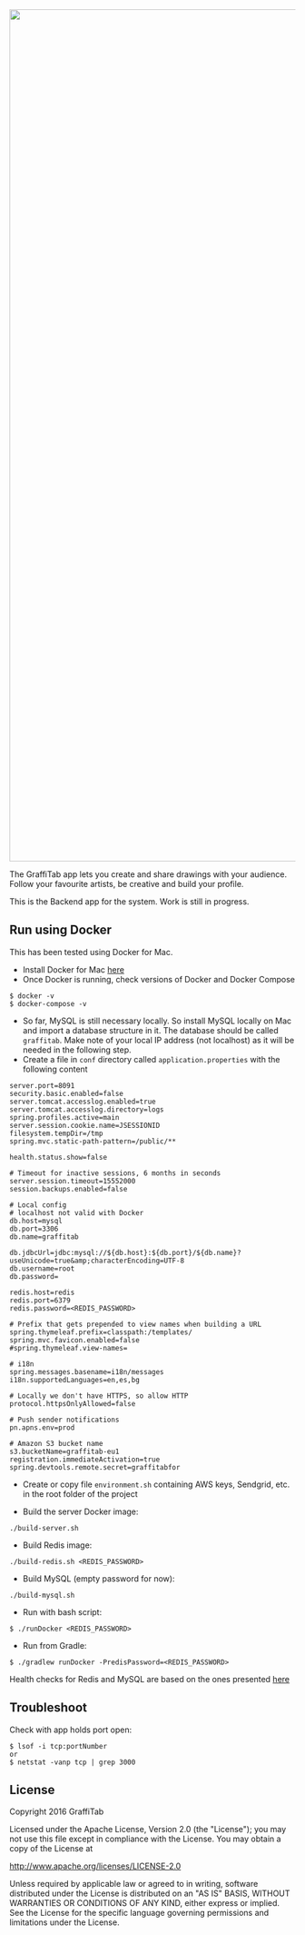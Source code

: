<img src="https://drive.google.com/uc?export=download&id=0B8cKnJyOSiKfQkw5c0dWUVppaUU" width="1500">

The GraffiTab app lets you create and share drawings with your audience. Follow your favourite artists, be creative and build your profile.

This is the Backend app for the system. Work is still in progress.


## Run using Docker

This has been tested using Docker for Mac.

* Install Docker for Mac [here](https://download.docker.com/mac/stable/Docker.dmg)
* Once Docker is running, check versions of Docker and Docker Compose
```
$ docker -v
$ docker-compose -v
```

* So far, MySQL is still necessary locally. So install MySQL locally on Mac and import a database structure in it. The database
should be called `graffitab`. Make note of your local IP address (not localhost) as it will be needed in the following step.
* Create a file in `conf` directory called `application.properties` with the following content
```
server.port=8091
security.basic.enabled=false
server.tomcat.accesslog.enabled=true
server.tomcat.accesslog.directory=logs
spring.profiles.active=main
server.session.cookie.name=JSESSIONID
filesystem.tempDir=/tmp
spring.mvc.static-path-pattern=/public/**

health.status.show=false

# Timeout for inactive sessions, 6 months in seconds
server.session.timeout=15552000
session.backups.enabled=false

# Local config
# localhost not valid with Docker
db.host=mysql
db.port=3306
db.name=graffitab

db.jdbcUrl=jdbc:mysql://${db.host}:${db.port}/${db.name}?useUnicode=true&amp;characterEncoding=UTF-8
db.username=root
db.password=

redis.host=redis
redis.port=6379
redis.password=<REDIS_PASSWORD>

# Prefix that gets prepended to view names when building a URL
spring.thymeleaf.prefix=classpath:/templates/
spring.mvc.favicon.enabled=false
#spring.thymeleaf.view-names=

# i18n
spring.messages.basename=i18n/messages
i18n.supportedLanguages=en,es,bg

# Locally we don't have HTTPS, so allow HTTP
protocol.httpsOnlyAllowed=false

# Push sender notifications
pn.apns.env=prod

# Amazon S3 bucket name
s3.bucketName=graffitab-eu1
registration.immediateActivation=true
spring.devtools.remote.secret=graffitabfor
```

* Create or copy file `environment.sh` containing AWS keys, Sendgrid, etc. in the root folder of the project

* Build the server Docker image:
```
./build-server.sh
```

* Build Redis image:
```
./build-redis.sh <REDIS_PASSWORD>
```

* Build MySQL (empty password for now):
```
./build-mysql.sh
```

* Run with bash script:
```
$ ./runDocker <REDIS_PASSWORD>
```

* Run from Gradle:
```
$ ./gradlew runDocker -PredisPassword=<REDIS_PASSWORD>
```

Health checks for Redis and MySQL are based on the ones presented [here](https://github.com/docker-library/healthcheck)

## Troubleshoot

Check with app holds port open:
```
$ lsof -i tcp:portNumber
or
$ netstat -vanp tcp | grep 3000
```

## License

Copyright 2016 GraffiTab

Licensed under the Apache License, Version 2.0 (the "License");
you may not use this file except in compliance with the License.
You may obtain a copy of the License at

http://www.apache.org/licenses/LICENSE-2.0

Unless required by applicable law or agreed to in writing, software
distributed under the License is distributed on an "AS IS" BASIS,
WITHOUT WARRANTIES OR CONDITIONS OF ANY KIND, either express or implied.
See the License for the specific language governing permissions and
limitations under the License.
